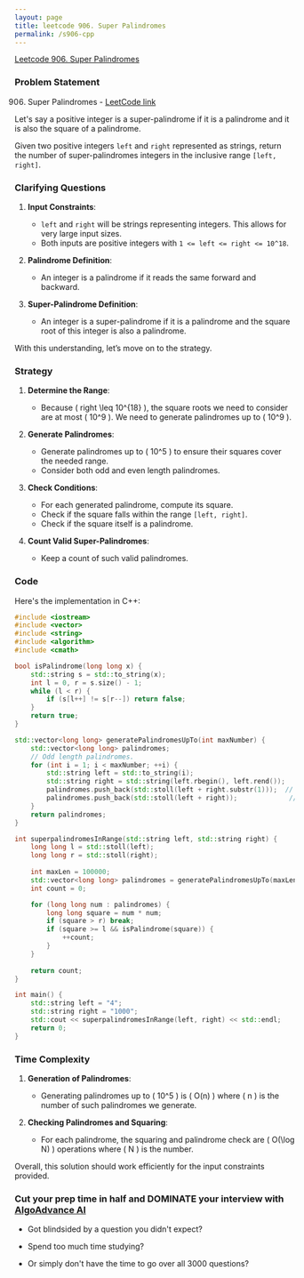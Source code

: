 ```yaml
---
layout: page
title: leetcode 906. Super Palindromes
permalink: /s906-cpp
---
```

[Leetcode 906. Super Palindromes](https://algoadvance.github.io/algoadvance/l906)
### Problem Statement

906. Super Palindromes - [LeetCode link](https://leetcode.com/problems/super-palindromes/)

Let's say a positive integer is a super-palindrome if it is a palindrome and it is also the square of a palindrome.

Given two positive integers `left` and `right` represented as strings, return the number of super-palindromes integers in the inclusive range `[left, right]`.

### Clarifying Questions

1. **Input Constraints**:
   - `left` and `right` will be strings representing integers. This allows for very large input sizes.
   - Both inputs are positive integers with `1 <= left <= right <= 10^18`.

2. **Palindrome Definition**:
   - An integer is a palindrome if it reads the same forward and backward.

3. **Super-Palindrome Definition**:
   - An integer is a super-palindrome if it is a palindrome and the square root of this integer is also a palindrome.

With this understanding, let’s move on to the strategy.

### Strategy

1. **Determine the Range**:
   - Because \( right \leq 10^{18} \), the square roots we need to consider are at most \( 10^9 \). We need to generate palindromes up to \( 10^9 \).

2. **Generate Palindromes**:
   - Generate palindromes up to \( 10^5 \) to ensure their squares cover the needed range.
   - Consider both odd and even length palindromes.

3. **Check Conditions**:
   - For each generated palindrome, compute its square.
   - Check if the square falls within the range `[left, right]`.
   - Check if the square itself is a palindrome.

4. **Count Valid Super-Palindromes**:
   - Keep a count of such valid palindromes.

### Code

Here's the implementation in C++:

```cpp
#include <iostream>
#include <vector>
#include <string>
#include <algorithm>
#include <cmath>

bool isPalindrome(long long x) {
    std::string s = std::to_string(x);
    int l = 0, r = s.size() - 1;
    while (l < r) {
        if (s[l++] != s[r--]) return false;
    }
    return true;
}

std::vector<long long> generatePalindromesUpTo(int maxNumber) {
    std::vector<long long> palindromes;
    // Odd length palindromes.
    for (int i = 1; i < maxNumber; ++i) {
        std::string left = std::to_string(i);
        std::string right = std::string(left.rbegin(), left.rend());
        palindromes.push_back(std::stoll(left + right.substr(1)));  // 121, 12321, etc.
        palindromes.push_back(std::stoll(left + right));             // 22, 1221, etc.
    }
    return palindromes;
}

int superpalindromesInRange(std::string left, std::string right) {
    long long l = std::stoll(left);
    long long r = std::stoll(right);
        
    int maxLen = 100000;
    std::vector<long long> palindromes = generatePalindromesUpTo(maxLen);
    int count = 0;

    for (long long num : palindromes) {
        long long square = num * num;
        if (square > r) break;
        if (square >= l && isPalindrome(square)) {
            ++count;
        }
    }
    
    return count;
}

int main() {
    std::string left = "4";
    std::string right = "1000";
    std::cout << superpalindromesInRange(left, right) << std::endl;
    return 0;
}
```

### Time Complexity

1. **Generation of Palindromes**:
   - Generating palindromes up to \( 10^5 \) is \( O(n) \) where \( n \) is the number of such palindromes we generate.

2. **Checking Palindromes and Squaring**:
   - For each palindrome, the squaring and palindrome check are \( O(\log N) \) operations where \( N \) is the number.

Overall, this solution should work efficiently for the input constraints provided.


### Cut your prep time in half and DOMINATE your interview with [AlgoAdvance AI](https://algoAdvance.com)

- Got blindsided by a question you didn't expect?

- Spend too much time studying?

- Or simply don't have the time to go over all 3000 questions?


